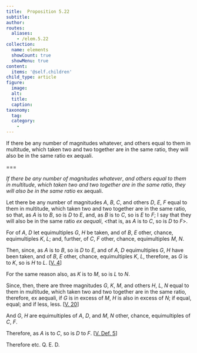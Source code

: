 ```yaml
---
title:  Proposition 5.22
subtitle: 
author:
routes:
  aliases:
    - /elem.5.22
collection:
  name: elements
  showCount: true
  showMenu: true
content:
  items: '@self.children'
child_type: article
figure:
  image:
  alt:
  title:
  caption:
taxonomy:
  tag:
  category:
    - 
---
```


<p><emph>If there be any number of magnitudes whatever</emph>, <emph>and others equal to them in multitude</emph>, <emph>which taken two and two together are in the same ratio</emph>, <emph>they will also be in the same ratio</emph> ex aequali. </p>

===

<p><em>If there be any number of magnitudes whatever</em>, <em>and others equal to them in multitude</em>, <em>which taken two and two together are in the same ratio</em>, <em>they will also be in the same ratio</em> ex aequali. </p>

<p>Let there be any number of magnitudes <em>A</em>, <em>B</em>, <em>C</em>, and others <em>D</em>, <em>E</em>, <em>F</em> equal to them in multitude, which taken two and two together are in the same ratio, so that, <span class="center">as <em>A</em> is to <em>B</em>, so is <em>D</em> to <em>E</em>,</span> and, as <em>B</em> is to <em>C</em>, so is <em>E</em> to <em>F</em>; I say that they will also be in the same ratio <em>ex aequali</em>, <span class="center">&lt;that is, as <em>A</em> is to <em>C</em>, so is <em>D</em> to <em>F</em>&gt;.</span>
       <pb n="180"/></p>

<p>For of <em>A</em>, <em>D</em> let equimultiples <em>G</em>, <em>H</em> be taken, and of <em>B</em>, <em>E</em> other, chance, equimultiples <em>K</em>, <em>L</em>; and, further, of <em>C</em>, <em>F</em> other, chance, equimultiples <em>M</em>, <em>N</em>. 
      </p>

<p>Then, since, as <em>A</em> is to <em>B</em>, so is <em>D</em> to <em>E</em>, and of <em>A</em>, <em>D</em> equimultiples <em>G</em>, <em>H</em> have been taken, and of <em>B</em>, <em>E</em> other, chance, equimultiples <em>K</em>, <em>L</em>, <span class="center">therefore, as <em>G</em> is to <em>K</em>, so is <em>H</em> to <em>L</em>. [<a href="/elem.5.4">V. 4</a>]</span>
      </p>

<p>For the same reason also, <span class="center">as <em>K</em> is to <em>M</em>, so is <em>L</em> to <em>N</em>.</span>
      </p>

<p>Since, then, there are three magnitudes <em>G</em>, <em>K</em>, <em>M</em>, and others <em>H</em>, <em>L</em>, <em>N</em> equal to them in multitude, which taken two and two together are in the same ratio, therefore, <foreign lang="la">ex aequali</foreign>, if <em>G</em> is in excess of <em>M</em>, <em>H</em> is also in excess of <em>N</em>; if equal, equal; and if less, less. [<a href="/elem.5.20">V. 20</a>] </p>

<p>And <em>G</em>, <em>H</em> are equimultiples of <em>A</em>, <em>D</em>, <span class="center">and <em>M</em>, <em>N</em> other, chance, equimultiples of <em>C</em>, <em>F</em>.</span>
      </p>

<p>Therefore, as <em>A</em> is to <em>C</em>, so is <em>D</em> to <em>F</em>. [<a href="/elem.5.def.5">V. Def. 5</a>] </p>

<p>Therefore etc. Q. E. D.</p>
